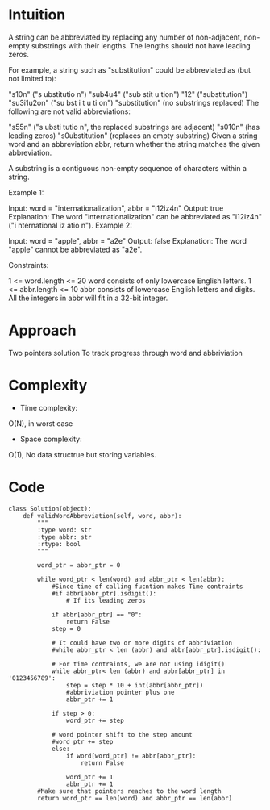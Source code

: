 # Intuition
<!-- Describe your first thoughts on how to solve this problem. -->
A string can be abbreviated by replacing any number of non-adjacent, non-empty substrings with their lengths. The lengths should not have leading zeros.

For example, a string such as "substitution" could be abbreviated as (but not limited to):

"s10n" ("s ubstitutio n")
"sub4u4" ("sub stit u tion")
"12" ("substitution")
"su3i1u2on" ("su bst i t u ti on")
"substitution" (no substrings replaced)
The following are not valid abbreviations:

"s55n" ("s ubsti tutio n", the replaced substrings are adjacent)
"s010n" (has leading zeros)
"s0ubstitution" (replaces an empty substring)
Given a string word and an abbreviation abbr, return whether the string matches the given abbreviation.

A substring is a contiguous non-empty sequence of characters within a string.

 

Example 1:

Input: word = "internationalization", abbr = "i12iz4n"
Output: true
Explanation: The word "internationalization" can be abbreviated as "i12iz4n" ("i nternational iz atio n").
Example 2:

Input: word = "apple", abbr = "a2e"
Output: false
Explanation: The word "apple" cannot be abbreviated as "a2e".
 

Constraints:

1 <= word.length <= 20
word consists of only lowercase English letters.
1 <= abbr.length <= 10
abbr consists of lowercase English letters and digits.
All the integers in abbr will fit in a 32-bit integer.

# Approach
<!-- Describe your approach to solving the problem. -->
Two pointers solution 
To track progress through word and abbriviation

# Complexity
- Time complexity:
<!-- Add your time complexity here, e.g. $$O(n)$$ -->
O(N), in worst case

- Space complexity:
<!-- Add your space complexity here, e.g. $$O(n)$$ -->
O(1), No data structrue but storing variables.

# Code
```
class Solution(object):
    def validWordAbbreviation(self, word, abbr):
        """
        :type word: str
        :type abbr: str
        :rtype: bool
        """

        word_ptr = abbr_ptr = 0

        while word_ptr < len(word) and abbr_ptr < len(abbr):
            #Since time of calling fucntion makes Time contraints
            #if abbr[abbr_ptr].isdigit():
                # If its leading zeros
            
            if abbr[abbr_ptr] == "0":
                return False
            step = 0
                
            # It could have two or more digits of abbriviation
            #while abbr_ptr < len (abbr) and abbr[abbr_ptr].isdigit():
            
            # For time contraints, we are not using idigit() 
            while abbr_ptr< len (abbr) and abbr[abbr_ptr] in '0123456789':
                step = step * 10 + int(abbr[abbr_ptr])
                #abbriviation pointer plus one
                abbr_ptr += 1

            if step > 0:
                word_ptr += step

            # word pointer shift to the step amount
            #word_ptr += step
            else:
                if word[word_ptr] != abbr[abbr_ptr]:
                    return False
            
                word_ptr += 1
                abbr_ptr += 1
        #Make sure that pointers reaches to the word length
        return word_ptr == len(word) and abbr_ptr == len(abbr)


        
```

